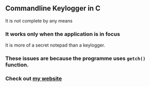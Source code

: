 ## Commandline Keylogger in C
It is not complete by any means

### It works only when the application is in focus
It is more of a secret notepad than a keylogger.

### These issues are because the programme uses `getch()` function.
### Check out [my website](https://adityainfinite.github.io/)

